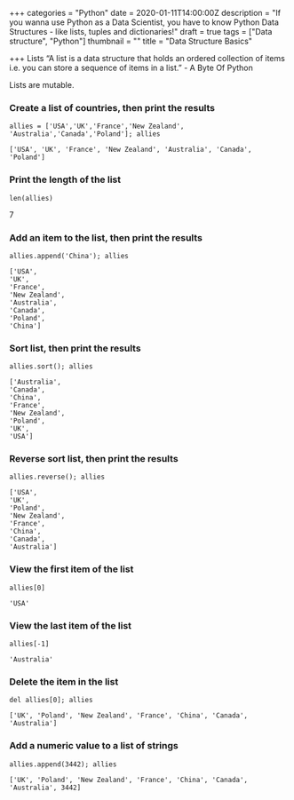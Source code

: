 +++
categories = "Python"
date = 2020-01-11T14:00:00Z
description = "If you wanna use Python as a Data Scientist, you have to know Python Data Structures - like lists, tuples and dictionaries!"
draft = true
tags = ["Data structure", "Python"]
thumbnail = ""
title = "Data Structure Basics"

+++
Lists
“A list is a data structure that holds an ordered collection of items i.e. you can store a sequence of items in a list.” - A Byte Of Python

Lists are mutable.

### Create a list of countries, then print the results

    allies = ['USA','UK','France','New Zealand', 'Australia','Canada','Poland']; allies

    ['USA', 'UK', 'France', 'New Zealand', 'Australia', 'Canada', 'Poland']

### Print the length of the list

    len(allies)

7

### Add an item to the list, then print the results

    allies.append('China'); allies

    ['USA',
    'UK',
    'France',
    'New Zealand',
    'Australia',
    'Canada',
    'Poland',
    'China']

### Sort list, then print the results

    allies.sort(); allies

    ['Australia',
    'Canada',
    'China',
    'France',
    'New Zealand',
    'Poland',
    'UK',
    'USA']

### Reverse sort list, then print the results

    allies.reverse(); allies

    ['USA',
    'UK',
    'Poland',
    'New Zealand',
    'France',
    'China',
    'Canada',
    'Australia']

### View the first item of the list

    allies[0]

    'USA'

### View the last item of the list

    allies[-1]

    'Australia'

### Delete the item in the list

    del allies[0]; allies

    ['UK', 'Poland', 'New Zealand', 'France', 'China', 'Canada', 'Australia']

### Add a numeric value to a list of strings

    allies.append(3442); allies

    ['UK', 'Poland', 'New Zealand', 'France', 'China', 'Canada', 'Australia', 3442]